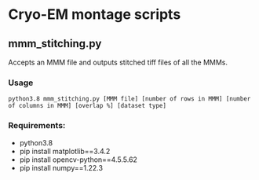 # Cryo-EM montage scripts

## mmm_stitching.py

Accepts an MMM file and outputs stitched tiff files of all the MMMs.

### Usage

    python3.8 mmm_stitching.py [MMM file] [number of rows in MMM] [number of columns in MMM] [overlap %] [dataset type]

### Requirements:
* python3.8
* pip install matplotlib==3.4.2
* pip install opencv-python==4.5.5.62
* pip install numpy==1.22.3
